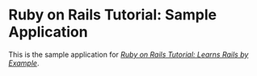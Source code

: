 # Ruby on Rails Tutorial: Sample Application

This is the sample application for [*Ruby on Rails Tutorial: Learns Rails by Example*](http://railstutorial.org/).
